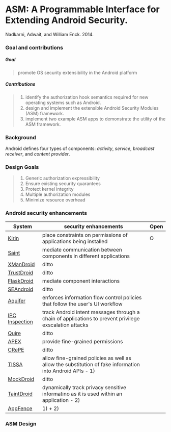 # ASM: A Programmable Interface for Extending Android Security.
Nadkarni, Adwait, and William Enck. 2014.

### Goal and contributions

##### Goal
> promote OS security extensibility in the Android platform

##### Contributions
> 1. identify the authorization hook semantics required for new operating systems such as Android.
> 2. design and implement the extensible Android Security Modules (ASM) framework.
> 3. implement two example ASM apps to demonstrate the utility of the ASM framework.


### Background
Android defines four types of components: *activity*, *service*, *broadcast receiver*, and *content provider*.


### Design Goals

> 1. Generic authorization expressibility
> 2. Ensure existing security quarantees
> 3. Protect kernel integrity
> 4. Multiple authorization modules
> 5. Minimize resource overhead


### Android security enhancements

System | security enhancements | Open
------ | --------------------- | ----
[Kirin](http://delivery.acm.org/10.1145/1660000/1653691/p235-enck.pdf?ip=147.46.246.166&id=1653691&acc=ACTIVE%20SERVICE&key=0EC22F8658578FE1%2ED83A6478590749B7%2E4D4702B0C3E38B35%2E4D4702B0C3E38B35&CFID=519539945&CFTOKEN=32700454&__acm__=1406683501_5248a6caf3f197167328090a87a95565) | place constraints on permissions of applications being installed | O 
[Saint](http://www.enck.org/pubs/acsac09.pdf) | mediate communication between components in different applications | 
[XManDroid](http://www-infsec.cs.uni-saarland.de/~bugiel/publications/pdfs/XManDroid-tr-2011-04.pdf) | ditto | 
[TrustDroid](https://www.informatik.tu-darmstadt.de/fileadmin/user_upload/Group_TRUST/PubsPDF/spsm18-bugiel.pdf) | ditto | 
[FlaskDroid](https://www.informatik.tu-darmstadt.de/fileadmin/user_upload/Group_TRUST/PubsPDF/flaskdroid.pdf) | mediate component interactions | 
[SEAndroid](http://www.cs.columbia.edu/~lierranli/coms6998-7Spring2014/papers/SEAndroid-NDSS2013.pdf) | ditto | 
[Aquifer](http://www.enck.org/pubs/nadkarni-ccs13.pdf) | enforces information flow control policies that follow the user's UI workflow | 
[IPC Inspection]() | track Android intent messages through a chain of applications to prevent privilege exscalation attacks | 
[Quire](https://www.usenix.org/legacy/event/sec11/tech/full_papers/Dietz7-26-11.pdf) | ditto | 
[APEX](dl.acm.org/ft_gateway.cfm?id=1755732) | provide fine-grained permissions | 
[CRePE](http://dl.acm.org/citation.cfm?id=1949355) | ditto | 
[TISSA](http://www.cs.ncsu.edu/faculty/jiang/pubs/TRUST11.pdf) | allow fine-grained policies as well as allow the substitution of fake information into Android APIs - 1) | 
[MockDroid](http://www.cl.cam.ac.uk/~acr31/pubs/beresford-mockdroid.pdf) | ditto | 
[TaintDroid](http://static.usenix.org/event/osdi10/tech/full_papers/Enck.pdf) | dynamically track privacy sensitive informatino as it is used within an application - 2) | 
[AppFence](http://delivery.acm.org/10.1145/2050000/2046780/p639-hornyack.pdf?ip=147.46.246.166&id=2046780&acc=ACTIVE%20SERVICE&key=0EC22F8658578FE1%2ED83A6478590749B7%2E4D4702B0C3E38B35%2E4D4702B0C3E38B35&CFID=519200755&CFTOKEN=86906882&__acm__=1406621173_c5da226c79dd66cbadf9abcceaa90890) | 1) + 2) |  


### ASM Design

